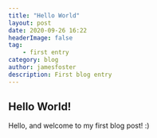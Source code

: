 ```yaml
---
title: "Hello World"
layout: post
date: 2020-09-26 16:22
headerImage: false
tag:
    - first entry
category: blog
author: jamesfoster
description: First blog entry
---
```


## Hello World!

Hello, and welcome to my first blog post! :)
